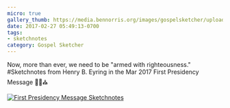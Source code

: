 ```yaml
---
micro: true
gallery_thumb: https://media.bennorris.org/images/gospelsketcher/uploads/2018/2b3e3203cc.jpg
date: 2017-02-27 05:49:13-0700
tags:
- sketchnotes
category: Gospel Sketcher
---
```


Now, more than ever, we need to be "armed with righteousness." #Sketchnotes from Henry B. Eyring in the Mar 2017 First Presidency Message ✍🏼⛪️

[![First Presidency Message Sketchnotes](https://media.bennorris.org/images/gospelsketcher/uploads/2018/2b3e3203cc.jpg)](https://media.bennorris.org/images/gospelsketcher/uploads/2018/2b3e3203cc.jpg)
